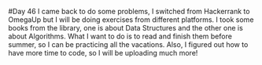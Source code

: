 #Day 46
I came back to do some problems, I switched from Hackerrank to OmegaUp but I will be doing exercises from different platforms.
I took some books from the library, one is about Data Structures and the other one is about Algorithms. 
What I want to do is to read and finish them before summer, so I can be practicing all the vacations.
Also, I figured out how to have more time to code, so I will be uploading much more!

